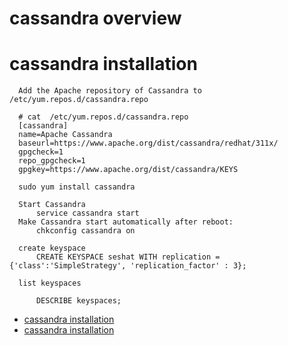 # cassandra overview

# cassandra installation

  ```
    Add the Apache repository of Cassandra to /etc/yum.repos.d/cassandra.repo
    
    # cat  /etc/yum.repos.d/cassandra.repo
    [cassandra] 
    name=Apache Cassandra 
    baseurl=https://www.apache.org/dist/cassandra/redhat/311x/ 
    gpgcheck=1 
    repo_gpgcheck=1 
    gpgkey=https://www.apache.org/dist/cassandra/KEYS
    
    sudo yum install cassandra
    
    Start Cassandra 
        service cassandra start
    Make Cassandra start automatically after reboot:
        chkconfig cassandra on
        
    create keyspace
        CREATE KEYSPACE seshat WITH replication = {'class':'SimpleStrategy', 'replication_factor' : 3};
        
    list keyspaces
    
        DESCRIBE keyspaces;
  ```

  - [cassandra installation](https://www.linode.com/docs/databases/cassandra/deploy-scalable-cassandra-on-ubuntu-18.04-and-centos-7/)
  - [cassandra installation](http://cassandra.apache.org/download/ )